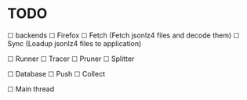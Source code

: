 # TODO

☐   backends
    ☐   Firefox
        ☐   Fetch (Fetch jsonlz4 files and decode them)
        ☐   Sync (Loadup jsonlz4 files to application)

☐   Runner
    ☐   Tracer
    ☐   Pruner
    ☐   Splitter

☐   Database
    ☐   Push
    ☐   Collect

☐   Main thread
